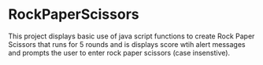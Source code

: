 # RockPaperScissors
This project displays basic use of java script functions to create Rock Paper Scissors that runs for 5 rounds and is displays score wtih alert messages and prompts the user to enter rock paper scissors (case insenstive).
